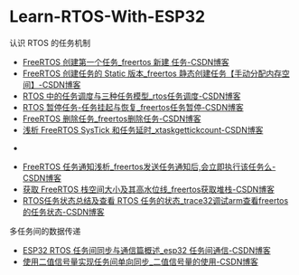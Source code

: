 # Learn-RTOS-With-ESP32

认识 RTOS 的任务机制
-  [FreeRTOS 创建第一个任务_freertos 新建 任务-CSDN博客](https://blog.csdn.net/wangyx1234/article/details/127217253)
- [FreeRTOS 创建任务的 Static 版本_freertos 静态创建任务【手动分配内存空间】-CSDN博客](https://blog.csdn.net/wangyx1234/article/details/127235522?spm=1001.2014.3001.5501)
- [RTOS 中的任务调度与三种任务模型_rtos任务调度-CSDN博客](https://blog.csdn.net/wangyx1234/article/details/127253649?spm=1001.2014.3001.5501)
- [RTOS 暂停任务-任务挂起与恢复_freertos任务暂停-CSDN博客](https://blog.csdn.net/wangyx1234/article/details/127273090?spm=1001.2014.3001.5502)
- [FreeRTOS 删除任务_freertos删除任务-CSDN博客](https://blog.csdn.net/wangyx1234/article/details/127292609?spm=1001.2014.3001.5502)
- [浅析 FreeRTOS SysTick 和任务延时_xtaskgettickcount-CSDN博客](https://blog.csdn.net/wangyx1234/article/details/127311949?spm=1001.2014.3001.5502)
- >>>
- [FreeRTOS 任务通知浅析_freertos发送任务通知后,会立即执行该任务么-CSDN博客](https://blog.csdn.net/wangyx1234/article/details/127354025?spm=1001.2014.3001.5502)
- [获取 FreeRTOS 栈空间大小及其高水位线_freertos获取堆栈-CSDN博客](https://blog.csdn.net/wangyx1234/article/details/127399009?spm=1001.2014.3001.5502)
- [RTOS任务状态总结及查看 RTOS 任务的状态_trace32调试arm查看freertos的任务状态-CSDN博客](https://blog.csdn.net/wangyx1234/article/details/127399140?spm=1001.2014.3001.5502)

多任务间的数据传递
-  [ESP32 RTOS 任务间同步与通信篇概述_esp32 任务间通信-CSDN博客](https://blog.csdn.net/wangyx1234/article/details/127482275?spm=1001.2014.3001.5502)
- [使用二值信号量实现任务间单向同步_二值信号量的使用-CSDN博客](https://blog.csdn.net/wangyx1234/article/details/127503072?spm=1001.2014.3001.5502)


